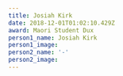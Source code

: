 ```yaml
---
title: Josiah Kirk
date: 2018-12-01T01:02:10.429Z
award: Maori Student Dux
person1_name: Josiah Kirk
person1_image: 
person2_name: '-'
person2_image: 
---
```


